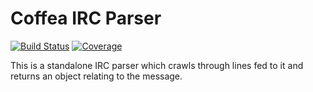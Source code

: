 # Coffea IRC Parser
[![Build Status](https://img.shields.io/travis/caffeinery/coffea-irc-parser/master.svg?style=flat-square)](https://travis-ci.org/caffeinery/coffea-irc-parser) [![Coverage](https://img.shields.io/coveralls/caffeinery/coffea-irc-parser.svg?style=flat-square)](https://coveralls.io/r/caffeinery/coffea-irc-parser)

This is a standalone IRC parser which crawls through lines fed to it and returns an object relating to the message.
